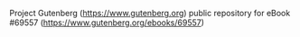 Project Gutenberg (https://www.gutenberg.org) public repository for
eBook #69557 (https://www.gutenberg.org/ebooks/69557)
